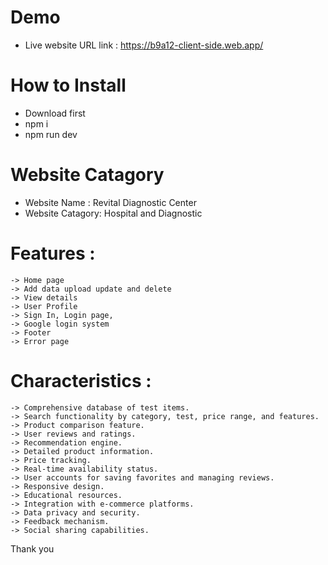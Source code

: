 # Demo
- Live website URL link : https://b9a12-client-side.web.app/
# How to Install
- Download first
- npm i
- npm run dev

# Website Catagory
- Website Name : Revital Diagnostic Center
- Website Catagory: Hospital and Diagnostic


# Features : 
    -> Home page
    -> Add data upload update and delete
    -> View details 
    -> User Profile
    -> Sign In, Login page, 
    -> Google login system
    -> Footer 
    -> Error page 

# Characteristics : 
    -> Comprehensive database of test items.
    -> Search functionality by category, test, price range, and features.
    -> Product comparison feature.
    -> User reviews and ratings.
    -> Recommendation engine.
    -> Detailed product information.
    -> Price tracking.
    -> Real-time availability status.
    -> User accounts for saving favorites and managing reviews.
    -> Responsive design.
    -> Educational resources.
    -> Integration with e-commerce platforms.
    -> Data privacy and security.
    -> Feedback mechanism.
    -> Social sharing capabilities.

Thank you

